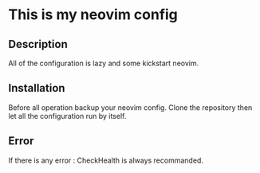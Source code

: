 # This is my neovim config
## Description 
All of the configuration is lazy and some kickstart neovim.

## Installation 
Before all operation backup your neovim config.
Clone the repository then let all the configuration run by itself.

## Error
If there is any error : CheckHealth is always recommanded.
